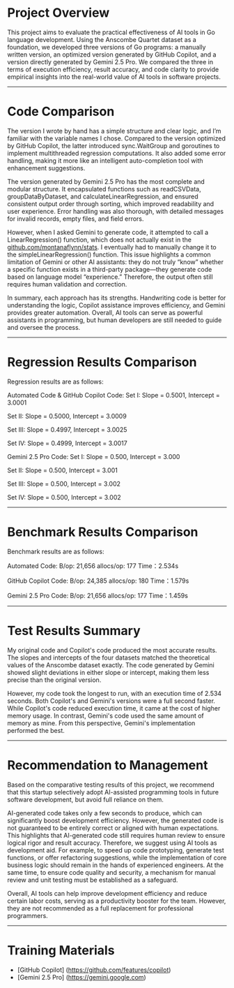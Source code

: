 # Project Overview
This project aims to evaluate the practical effectiveness of AI tools in Go language development. Using the Anscombe Quartet dataset as a foundation, we developed three versions of Go programs: a manually written version, an optimized version generated by GitHub Copilot, and a version directly generated by Gemini 2.5 Pro. We compared the three in terms of execution efficiency, result accuracy, and code clarity to provide empirical insights into the real-world value of AI tools in software projects.

---

# Code Comparison
The version I wrote by hand has a simple structure and clear logic, and I’m familiar with the variable names I chose. Compared to the version optimized by GitHub Copilot, the latter introduced sync.WaitGroup and goroutines to implement multithreaded regression computations. It also added some error handling, making it more like an intelligent auto-completion tool with enhancement suggestions.

The version generated by Gemini 2.5 Pro has the most complete and modular structure. It encapsulated functions such as readCSVData, groupDataByDataset, and calculateLinearRegression, and ensured consistent output order through sorting, which improved readability and user experience. Error handling was also thorough, with detailed messages for invalid records, empty files, and field errors.

However, when I asked Gemini to generate code, it attempted to call a LinearRegression() function, which does not actually exist in the [github.com/montanaflynn/stats](https://github.com/montanaflynn/stats). I eventually had to manually change it to the simpleLinearRegression() function. This issue highlights a common limitation of Gemini or other AI assistants: they do not truly “know” whether a specific function exists in a third-party package—they generate code based on language model “experience.” Therefore, the output often still requires human validation and correction.

In summary, each approach has its strengths. Handwriting code is better for understanding the logic, Copilot assistance improves efficiency, and Gemini provides greater automation. Overall, AI tools can serve as powerful assistants in programming, but human developers are still needed to guide and oversee the process.

---

# Regression Results Comparison
Regression results are as follows:

Automated Code & GitHub Copilot Code:
Set I: Slope = 0.5001, Intercept = 3.0001

Set II: Slope = 0.5000, Intercept = 3.0009

Set III: Slope = 0.4997, Intercept = 3.0025

Set IV: Slope = 0.4999, Intercept = 3.0017

Gemini 2.5 Pro Code:
Set I: Slope = 0.500, Intercept = 3.000

Set II: Slope = 0.500, Intercept = 3.001

Set III: Slope = 0.500, Intercept = 3.002

Set IV: Slope = 0.500, Intercept = 3.002

---

# Benchmark Results Comparison
Benchmark results are as follows:

Automated Code:
B/op: 21,656
allocs/op: 177
Time：2.534s

GitHub Copilot Code:
B/op: 24,385
allocs/op: 180
Time：1.579s

Gemini 2.5 Pro Code:
B/op: 21,656
allocs/op: 177
Time：1.459s

---

# Test Results Summary

My original code and Copilot's code produced the most accurate results. The slopes and intercepts of the four datasets matched the theoretical values of the Anscombe dataset exactly. The code generated by Gemini showed slight deviations in either slope or intercept, making them less precise than the original version.

However, my code took the longest to run, with an execution time of 2.534 seconds. Both Copilot's and Gemini's versions were a full second faster. While Copilot's code reduced execution time, it came at the cost of higher memory usage. In contrast, Gemini's code used the same amount of memory as mine. From this perspective, Gemini's implementation performed the best.

---

# Recommendation to Management
Based on the comparative testing results of this project, we recommend that this startup selectively adopt AI-assisted programming tools in future software development, but avoid full reliance on them.

AI-generated code takes only a few seconds to produce, which can significantly boost development efficiency. However, the generated code is not guaranteed to be entirely correct or aligned with human expectations. This highlights that AI-generated code still requires human review to ensure logical rigor and result accuracy.
Therefore, we suggest using AI tools as development aid. For example, to speed up code prototyping, generate test functions, or offer refactoring suggestions, while the implementation of core business logic should remain in the hands of experienced engineers. At the same time, to ensure code quality and security, a mechanism for manual review and unit testing must be established as a safeguard.

Overall, AI tools can help improve development efficiency and reduce certain labor costs, serving as a productivity booster for the team. However, they are not recommended as a full replacement for professional programmers.

---

# Training Materials

- [GitHub Copilot] (https://github.com/features/copilot)
- [Gemini 2.5 Pro] (https://gemini.google.com)

